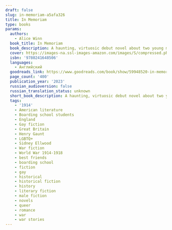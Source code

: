 ```yaml
---
draft: false
slug: in-memoriam-a5afa326
title: In Memoriam
type: books
params:
  authors:
    - Alice Winn
  book_title: In Memoriam
  book_description: A haunting, virtuosic debut novel about two young men who fall in love during a time of war.It's 1914, and World War I is ceaselessly churning through thousands of young men on both sides of the fight. The violence of the front feels far away to Henry Gaunt, Sidney Ellwood and the rest of their classmates, safely ensconced in their idyllic boarding school in the English countryside. News of the heroic deaths of their friends only makes the war more exciting.Gaunt, half German, is busy fighting his own private battle--an all-consuming infatuation with his best friend, the glamorous, charming Ellwood--without a clue that Ellwood is pining for him in return. When Gaunt's family asks him to enlist to forestall the anti-German sentiment they face, Gaunt does so immediately, relieved to escape his overwhelming feelings for Ellwood. To Gaunt's horror, Ellwood rushes to join him at the front, and the rest of their classmates soon follow. Now death surrounds them in all its grim reality, often inches away, and no one knows who will be next.An epic tale of both the devastating tragedies of war and the forbidden romance that blooms in its grip,In Memoriamis a breathtaking debut.
  cover: https://images-na.ssl-images-amazon.com/images/S/compressed.photo.goodreads.com/books/1670866445i/59948520.jpg
  isbn: '9780241648506'
  languages:
    - Английский
  goodreads_link: https://www.goodreads.com/book/show/59948520-in-memoriam
  page_count: '400'
  publication_year: '2023'
  russian_audioversion: false
  russian_translation_status: unknown
  short_book_description: A haunting, virtuosic debut novel about two young men who fall in love during a time of war.It's 1914, and World War I is ceaselessly churning through thousands of young men on both sides of the...
  tags:
    - '1914'
    - American literature
    - Boarding school students
    - England
    - Gay fiction
    - Great Britain
    - Henry Gaunt
    - LGBTQ+
    - Sidney Ellwood
    - War fiction
    - World War 1914-1918
    - best friends
    - boarding school
    - fiction
    - gay
    - historical
    - historical fiction
    - history
    - literary fiction
    - male fiction
    - novels
    - queer
    - romance
    - war
    - war stories
---
```

